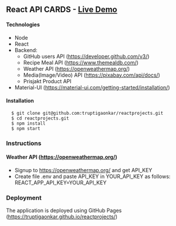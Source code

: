 ## React API CARDS - [Live Demo]( https://truptigaonkar.github.io/reactprojects/)
#### Technologies
* Node
* React
* Backend: 
  * GitHub users API (https://developer.github.com/v3/)
  * Recipe Meal API (https://www.themealdb.com/)
  * Weather API (https://openweathermap.org/)
  * Media(Image/Video) API (https://pixabay.com/api/docs/)
  * Prisjakt Product API
* Material-UI (https://material-ui.com/getting-started/installation/) 

#### Installation
```
  $ git clone git@github.com:truptigaonkar/reactprojects.git
  $ cd reactprojects.git
  $ npm install
  $ npm start
```
### Instructions

#### Weather API (https://openweathermap.org/)
* Signup to https://openweathermap.org/ and get API_KEY
* Create file .env and paste API_KEY in YOUR_API_KEY as follows:
  REACT_APP_API_KEY=YOUR_API_KEY

### Deployment
The application is deployed using GitHub Pages (https://truptigaonkar.github.io/reactprojects/)




